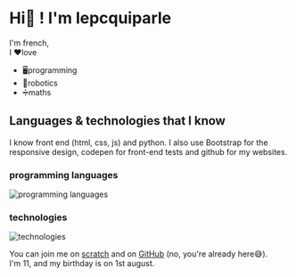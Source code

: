 # Hi👋 ! I'm lepcquiparle  

I'm french,  
I ❤love  
+ 🖥programming  
+ 🤖robotics  
+ ➗maths  

## Languages & technologies that I know  
I know front end (html, css, js) and python. I also use Bootstrap for the responsive design, codepen for front-end tests and github for my websites.

### programming languages
![programming languages](https://skillicons.dev/icons?i=html,css,js,md,py)  

### technologies
![technologies](https://skillicons.dev/icons?i=bootstrap,codepen,github,vscode,windows)

You can join me on [scratch](https://scratch.mit.edu/users/le_pc_qui_parle/) and on [GitHub](https://github.com/LeNetQuiParle) (no, you're already here😅).  
I'm 11, and my birthday is on 1st august.
